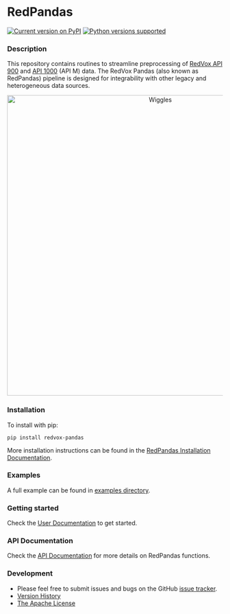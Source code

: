 # RedPandas

[![Current version on PyPI](https://img.shields.io/badge/pypi-v1.2.11-blue)](https://pypi.org/project/redvox-pandas/)
[![Python versions supported](https://img.shields.io/badge/python-3.7+%20-blue)]()

### Description

This repository contains routines to streamline preprocessing of [RedVox API 900](https://bitbucket.org/redvoxhi/redvox-protobuf-api/src/master/) 
and [API 1000](https://github.com/RedVoxInc/redvox-api-1000) (API M) data.
The RedVox Pandas (also known as RedPandas) pipeline is designed for integrability with other legacy and heterogeneous data sources.

<p align="center">
<img src="https://github.com/RedVoxInc/redpandas/blob/master/docs/redpandas/img/cover_fig.png?raw=true" alt="Wiggles" width="700">
</p>

### Installation 

To install with pip:
```shell
pip install redvox-pandas
```

More installation instructions can be found in the [RedPandas Installation Documentation](https://github.com/RedVoxInc/redpandas/blob/master/docs/redpandas/installation.md).

### Examples 
A full example can be found in [examples directory](https://github.com/RedVoxInc/redpandas/tree/master/examples/skyfall#skyfall).

### Getting started

Check the [User Documentation](https://github.com/RedVoxInc/redpandas/blob/master/docs/redpandas/using_redpandas.md#how-to-use-redpandas) to get started.

### API Documentation

Check the [API Documentation](https://redvoxinc.github.io/redpandas/) for more details on RedPandas functions.


### Development

- Please feel free to submit issues and bugs on the GitHub [issue tracker](https://github.com/RedVoxInc/redpandas/issues).
- [Version History](https://github.com/RedVoxInc/redpandas/blob/master/docs/CHANGELOG.md)
- [The Apache License](https://github.com/RedVoxInc/redpandas/blob/master/LICENSE)


